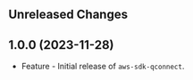 Unreleased Changes
------------------

1.0.0 (2023-11-28)
------------------

* Feature - Initial release of `aws-sdk-qconnect`.

